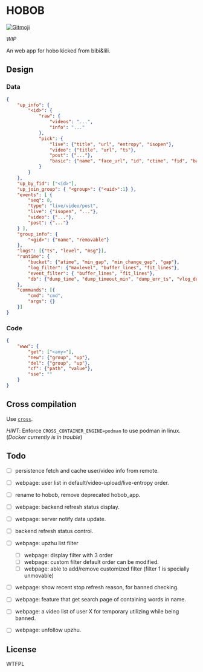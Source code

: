 
# HOBOB

<a href="https://gitmoji.dev">
  <img src="https://img.shields.io/badge/gitmoji-%20😜%20😍-FFDD67.svg?style=flat-square" alt="Gitmoji">
</a>

*WIP*

An web app for hobo kicked from bibi&lili.


## Design

### Data

```json
{
    "up_info": {
        "<id>": {
            "raw": {
                "videos": "...",
                "info": "..."
            },
            "pick": {
                "live": {"title", "url", "entropy", "isopen"},
                "video": {"title", "url", "ts"},
                "post": {"..."},
                "basic": {"name", "face_url", "id", "ctime", "fid", "ban"}
            }
        }
    },
    "up_by_fid": ["<id>"],
    "up_join_group": { "<group>": {"<uid>":1} },
    "events": [ {
        "seq": 0,
        "type": "live/video/post",
        "live": {"isopen", "..."},
        "video": {"..."},
        "post": {"..."}
    } ],
    "group_info": {
        "<gid>": {"name", "removable"}
    },
    "logs": [{"ts", "level", "msg"}],
    "runtime": {
        "bucket": {"atime", "min_gap", "min_change_gap", "gap"},
        "log_filter": {"maxlevel", "buffer_lines", "fit_lines"},
        "event_filter": { "buffer_lines", "fit_lines"},
        "db": {"dump_time", "dump_timeout_min", "dump_err_ts", "vlog_dump_gap_sec"}
    },
    "commands": [{
        "cmd": "cmd",
        "args": {}
    }]
}
```

### Code

```json
{
    "www": {
        "get": ["<any>"],
        "new": {"group", "up"},
        "del": {"group", "up"},
        "cf": {"path", "value"},
        "sse": ""
    }
}
```

## Cross compilation

Use [`cross`](https://github.com/cross-rs/cross).

*HINT*: Enforce `CROSS_CONTAINER_ENGINE=podman` to use podman in linux. (*Docker currently is in trouble*)

## Todo

- [ ] persistence fetch and cache user/video info from remote.
- [ ] webpage: user list in default/video-upload/live-entropy order.
- [ ] rename to hobob, remove deprecated hobob\_app.
- [ ] webpage: backend refresh status display.
- [ ] webpage: server notify data update.
- [ ] backend refresh status control.
- [ ] webpage: upzhu list filter
    - [ ] webpage: display filter with 3 order
    - [ ] webpage: custom filter default order can be modified.
    - [ ] webpage: able to add/remove customized filter (filter 1 is specially unmovable)
- [ ] webpage: show recent stop refresh reason, for banned checking.
- [ ] webpage: feature that get search page of containing words in name.
- [ ] webpage: a video list of user X for temporary utilizing while being banned.
- [ ] webpage: unfollow upzhu.


## License

<a href="http://www.wtfpl.net/"><img
       src="http://www.wtfpl.net/wp-content/uploads/2012/12/wtfpl-badge-4.png"
       width="80" height="15" alt="WTFPL" /></a>

